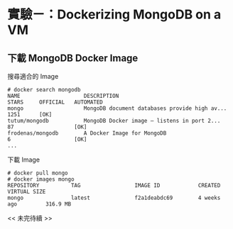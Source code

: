 # 實驗ㄧ：Dockerizing MongoDB on a VM

## 下載 MongoDB Docker Image

搜尋適合的 Image
```
# docker search mongodb
NAME                    DESCRIPTION                                     STARS     OFFICIAL   AUTOMATED
mongo                   MongoDB document databases provide high av...   1251      [OK]
tutum/mongodb           MongoDB Docker image – listens in port 2...     87                   [OK]
frodenas/mongodb        A Docker Image for MongoDB                      6                    [OK]
...
```

下載 Image
```
# docker pull mongo
# docker images mongo
REPOSITORY          TAG                 IMAGE ID            CREATED             VIRTUAL SIZE
mongo               latest              f2a1deabdc69        4 weeks ago         316.9 MB
```

<< 未完待續 >>
